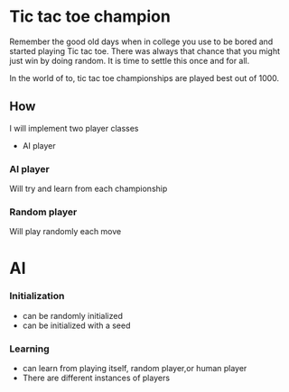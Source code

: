 # Tic tac toe champion 
Remember the good old days when in college you use to be bored and started playing Tic tac toe. There was always that chance that you might just win by doing random. It is time to settle this once and for all.

In the world of to,  tic tac toe championships are played best out of 1000.

## How
I will implement two player classes
- AI player
### AI player
Will try and learn from each championship
### Random player
Will play randomly each move

# AI
### Initialization
- can be randomly initialized
- can be initialized with a seed 
### Learning
- can learn from playing itself, random player,or human player
- There are different instances of players
